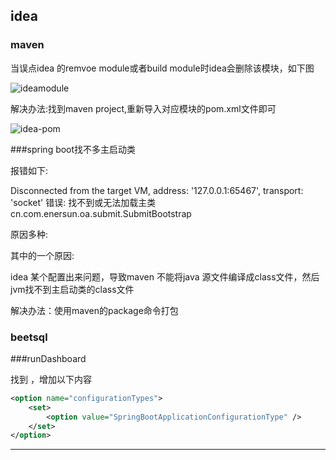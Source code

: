 ## idea

### maven

   当误点idea 的remvoe module或者build module时idea会删除该模块，如下图

![ideamodule](D:\software\resources\note\images\ideamodule.png)



解决办法:找到maven project,重新导入对应模块的pom.xml文件即可

![idea-pom](D:\software\resources\note\images\idea-pom.png)



###spring boot找不多主启动类

报错如下:

Disconnected from the target VM, address: '127.0.0.1:65467', transport: 'socket'
错误: 找不到或无法加载主类 cn.com.enersun.oa.submit.SubmitBootstrap

原因多种:

其中的一个原因:

idea 某个配置出来问题，导致maven 不能将java 源文件编译成class文件，然后jvm找不到主启动类的class文件

解决办法：使用maven的package命令打包



### beetsql



###runDashboard

找到 <component name="RunDashboard">，增加以下内容

~~~xml
<option name="configurationTypes">
    <set>
        <option value="SpringBootApplicationConfigurationType" />
    </set>
</option>

~~~




--------------------- 
